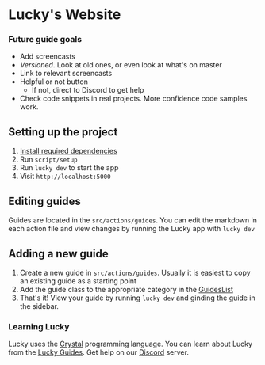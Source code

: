 # Lucky's Website

### Future guide goals

- Add screencasts
- _Versioned_. Look at old ones, or even look at what's on master
- Link to relevant screencasts
- Helpful or not button
  - If not, direct to Discord to get help
- Check code snippets in real projects. More confidence code samples work.

## Setting up the project

1. [Install required dependencies](https://luckyframework.org/guides/getting-started/installing#install-required-dependencies)
1. Run `script/setup`
1. Run `lucky dev` to start the app
1. Visit `http://localhost:5000`

## Editing guides

Guides are located in the `src/actions/guides`. You can edit the markdown in each action file and view changes by running the Lucky app with `lucky dev`

## Adding a new guide

1. Create a new guide in `src/actions/guides`. Usually it is easiest to copy an existing guide as a starting point
1. Add the guide class to the appropriate category in the [GuidesList](https://github.com/luckyframework/website/blob/master/src/models/guides_list.cr)
1. That's it! View your guide by running `lucky dev` and ginding the guide in the sidebar.

### Learning Lucky

Lucky uses the [Crystal](https://crystal-lang.org) programming language. You can learn about Lucky from the [Lucky Guides](http://luckyframework.org/guides). Get help on our [Discord](https://luckyframework.org/chat) server.
